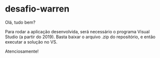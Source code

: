# desafio-warren
Olá, tudo bem?

Para rodar a aplicação desenvolvida, será necessário o programa Visual Studio (a partir do 2019).
Basta baixar o arquivo .zip do repositório, e então executar a solução no VS.

Atenciosamente!
